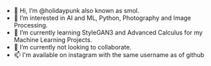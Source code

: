 - 👋 Hi, I’m @holidaypunk also known as smol.
- 👀 I’m interested in AI and ML, Python, Photography and Image Processing. 
- 🌱 I’m currently learning StyleGAN3 and Advanced Calculus for my Machine Learning Projects.
- 💞️ I’m currently not looking to collaborate.
- 📫 I'm available on instagram with the same username as of github
